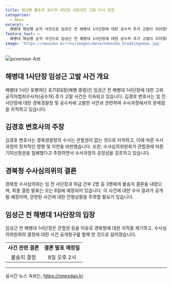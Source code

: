 ```yaml
---
title: 채상병 불송치 공수처 사단장 사망사건 고발 다시 의견
categories:
  - News
excerpt: >
  해병대 채상병 순직 사건으로 임성근 전 해병대 1사단장에 대한 공수처 추가 고발이 이어졌다. 김경호 변호사는 경북청은 임 전 사단장의 수사 관할권이 없으므로 공수처에 이 사건을 이권했다고 주장했다. 수사심의위원회는 임 전 사단장과 하급 간부 3명에게 불송치 결론을 내린 것으로 알려졌으며, 8일에 순직 사건 수사 결과를 발표할 예정이다.
feature_text: >
  해병대 채상병 순직 사건으로 임성근 전 해병대 1사단장에 대한 공수처 추가 고발이 이어졌다. 김경호 변호사는 경북청은 임 전 사단장의 수사 관할권이 없으므로 공수처에 이 사건을 이권했다고 주장했다. 수사심의위원회는 임 전 사단장과 하급 간부 3명에게 불송치 결론을 내린 것으로 알려졌으며, 8일에 순직 사건 수사 결과를 발표할 예정이다.
image: 'https://newsdao.kr/res/images/meta/newsdao_breakingnews.jpg'
---
```


<p><img src="https://newsdao.kr/res/images/meta/newsdao_breakingnews.jpg" alt="pcversion 속보" /></p>

<h2 data-ke-size="size26">해병대 1사단장 임성근 고발 사건 개요</h2>

<p data-ke-size="size16">해병대 1사단 포병여단 포7대대장(해병 중령)인 임성근 전 해병대 1사단장에 대한 고위공직자범죄수사처(공수처) 추가 고발 사건은 지속되고 있습니다. 김경호 변호사는 임 전 사단장에 대한 경북경찰청 및 공수처에 고발한 사안과 관련하여 수사과정에서의 문제점을 지적하고 있습니다.</p>

<h2 data-ke-size="size26">김경호 변호사의 주장</h2>

<p data-ke-size="size16">김경호 변호사는 경북경찰청의 수사는 관할권이 없는 것으로 지적하고, 이에 따른 수사과정의 정치적인 영향 및 지연을 비판했습니다. 또한, 수사심의위원회가 관할권에 따른 기피신청권을 침해했다고 주장하면서 수사과정의 공정성을 강조하고 있습니다.</p>

<h2 data-ke-size="size26">경북청 수사심의위의 결론</h2>

<p data-ke-size="size16">경북청 수사심의위는 임 전 사단장과 하급 간부 2명 등 3명에게 불송치 결론을 내렸으며, 최종 결론 발표는 오는 8일에 예정되어 있습니다. 이 사건에 대한 수사 결과가 공개될 예정이며, 관련된 사건에 대한 진행상황을 주목할 필요가 있습니다.</p>

<h2 data-ke-size="size26">임성근 전 해병대 1사단장의 입장</h2>

<p data-ke-size="size16">임성근 전 해병대 1사단장은 관할권 등을 이유로 경북청에 대한 지적을 제기하고, 수사심의위원회의 결정에 대한 사건 공개청구를 함께 한 것으로 알려졌습니다.</p>

<table>
  <tr>
    <td style="text-align: center; height: 17px;"><b>사건 관련 결론</b></td>
    <td style="text-align: center; height: 17px;"><b>결론 발표 예정일</b></td>
  </tr>
  <tr>
    <td style="text-align: center; height: 17px;">불송치 결정</td>
    <td style="text-align: center; height: 17px;">8일 오후 2시</td>
  </tr>
</table>

<hr>
실시간 뉴스 속보는, <a href="https://newsdao.kr" rel="dofollow">https://newsdao.kr</a>


